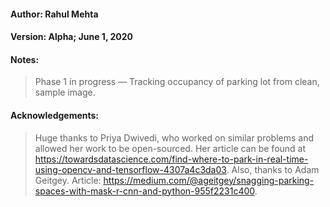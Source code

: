 #### Author: Rahul Mehta
#### Version: Alpha; June 1, 2020
#### Notes:
> Phase 1 in progress — Tracking occupancy of parking lot from clean, sample image.
#### Acknowledgements:
> Huge thanks to Priya Dwivedi, who worked on similar problems and allowed her work to be open-sourced. Her article can be found at https://towardsdatascience.com/find-where-to-park-in-real-time-using-opencv-and-tensorflow-4307a4c3da03.
> Also, thanks to Adam Geitgey. Article: https://medium.com/@ageitgey/snagging-parking-spaces-with-mask-r-cnn-and-python-955f2231c400.


